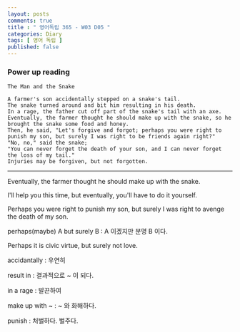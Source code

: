 ```yaml
---
layout: posts
comments: true
title : " 영어독립 365 - W03 D05 "
categories: Diary
tags: [ 영어 독립 ]
published: false
---
```


### Power up reading

```text
The Man and the Snake

A farmer's son accidentally stepped on a snake's tail.
The snake turned around and bit him resulting in his death.
In a rage, the father cut off part of the snake's tail with an axe.
Eventually, the farmer thought he should make up with the snake, so he brought the snake some food and honey.
Then, he said, "Let's forgive and forgot; perhaps you were right to punish my son, but surely I was right to be friends again right?"
"No, no," said the snake;
"You can never forget the death of your son, and I can never forget the loss of my tail."
Injuries may be forgiven, but not forgotten.

```

---

Eventually, the farmer thought he should make up with the snake.

I'll help you this time, but eventually, you'll have to do it yourself.

Perhaps you were right to punish my son, but surely I was right to avenge the death of my son.

perhaps(maybe) A but surely B
 : A 이겠지만 분명 B 이다.

Perhaps it is civic virtue, but surely not love.

accidantally
 : 우연히

result in
 : 결과적으로 ~ 이 되다.

in a rage
 : 발끈하여

make up with ~
 : ~ 와 화해하다.

punish
 : 처벌하다. 벌주다.
